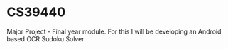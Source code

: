 # CS39440
Major Project - Final year module. For this I will be developing an Android based OCR Sudoku Solver
